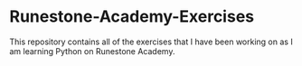 # Runestone-Academy-Exercises
This repository contains all of the exercises that I have been working on as I am learning Python on Runestone Academy.

